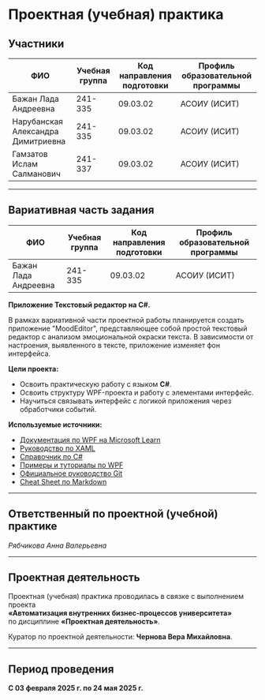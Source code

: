 # Проектная (учебная) практика

## Участники

| ФИО                                | Учебная группа | Код направления подготовки  | Профиль образовательной программы                  |
|------------------------------------|----------------|-----------------------------|----------------------------------------------------|
|Бажан Лада Андреевна                | 241-335        | 09.03.02                    | АСОИУ (ИСИТ)                                       |
| Нарубанская Александра Димитриевна | 241-335        | 09.03.02                    | АСОИУ (ИСИТ)                                       |
| Гамзатов Ислам Салманович          | 241-337        | 09.03.02                    | АСОИУ (ИСИТ)                                       |

---

## Вариативная часть задания
| ФИО                                | Учебная группа | Код направления подготовки  | Профиль образовательной программы                  |
|------------------------------------|----------------|-----------------------------|----------------------------------------------------|
| Бажан Лада Андреевна               | 241-335        | 09.03.02                    | АСОИУ (ИСИТ)                                       |

**Приложение Текстовый редактор на C#.**

В рамках вариативной части проектной работы планируется создать приложение "MoodEditor", представляющее собой простой текстовый редактор с анализом эмоциональной окраски текста. В зависимости от настроения, выявленного в тексте, приложение изменяет фон интерфейса.


**Цели проекта:**
- Освоить практическую работу с языком **C#**.
- Освоить структуру WPF-проекта и работу с элементами интерфейс.
- Научиться связывать интерфейс с логикой приложения через обработчики событий.

**Используемые источники:**

- [Документация по WPF на Microsoft Learn](https://learn.microsoft.com/ru-ru/dotnet/desktop/wpf/)
- [Руководство по XAML](https://learn.microsoft.com/ru-ru/dotnet/desktop/wpf/xaml/)
- [Справочник по C#](https://learn.microsoft.com/ru-ru/dotnet/csharp/)
- [Примеры и туториалы по WPF](https://wpf-tutorial.com/)
- [Официальное руководство Git](https://docs.github.com/ru/get-started/using-git/about-git/)
- [Cheat Sheet по Markdown](https://www.markdownguide.org/cheat-sheet/)


---

## Ответственный по проектной (учебной) практике

*Рябчикова Анна Валерьевна*

---

## Проектная деятельность

Проектная (учебная) практика проводилась в связке с выполнением проекта  
**«Автоматизация внутренних бизнес-процессов университета»**  
по дисциплине **«Проектная деятельность»**.

Куратор по проектной деятельности: **Чернова Вера Михайловна**.

---

## Период проведения

**С 03 февраля 2025 г. по 24 мая 2025 г.**

